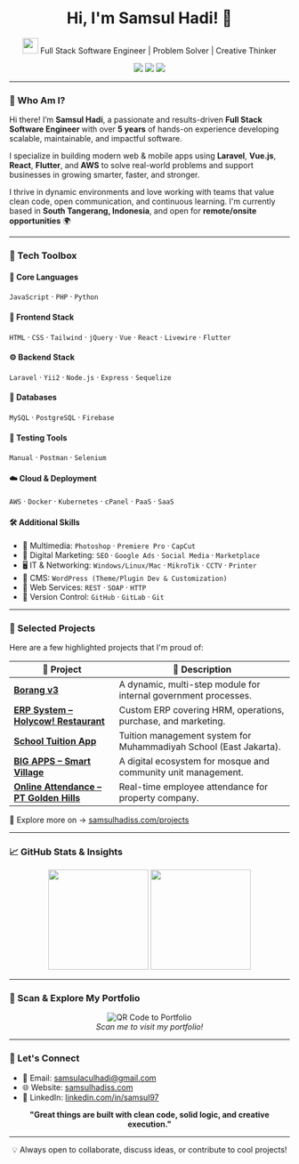 <h1 align="center">
  Hi, I'm Samsul Hadi! 👋
</h1>
<p align="center">
  <img src="https://media.giphy.com/media/hvRJCLFzcasrR4ia7z/giphy.gif" width="28">
  Full Stack Software Engineer | Problem Solver | Creative Thinker
</p>

<p align="center">
  <a href="mailto:samsulaculhadi@gmail.com"><img src="https://img.shields.io/badge/email-me-red?style=for-the-badge&logo=gmail&logoColor=white" /></a>
  <a href="https://www.linkedin.com/in/samsulhadi-ss"><img src="https://img.shields.io/badge/linkedin-profile-blue?style=for-the-badge&logo=linkedin&logoColor=white" /></a>
  <a href="https://samsulhadiss.com"><img src="https://img.shields.io/badge/portfolio-website-brightgreen?style=for-the-badge&logo=google-chrome&logoColor=white" /></a>
</p>

---

### 🌟 Who Am I?

Hi there! I’m **Samsul Hadi**, a passionate and results-driven **Full Stack Software Engineer** with over **5 years** of hands-on experience developing scalable, maintainable, and impactful software.

I specialize in building modern web & mobile apps using **Laravel**, **Vue.js**, **React**, **Flutter**, and **AWS** to solve real-world problems and support businesses in growing smarter, faster, and stronger.

I thrive in dynamic environments and love working with teams that value clean code, open communication, and continuous learning. I'm currently based in **South Tangerang, Indonesia**, and open for **remote/onsite opportunities** 🌍

---

### 🔧 Tech Toolbox

#### 🧠 Core Languages
`JavaScript` · `PHP` · `Python`

#### 🎨 Frontend Stack
`HTML` · `CSS` · `Tailwind` · `jQuery` · `Vue` · `React` · `Livewire` · `Flutter`

#### ⚙ Backend Stack
`Laravel` · `Yii2` · `Node.js` · `Express` · `Sequelize`

#### 💾 Databases
`MySQL` · `PostgreSQL` · `Firebase`

#### 🧪 Testing Tools
`Manual` · `Postman` · `Selenium`

#### ☁️ Cloud & Deployment
`AWS` · `Docker` · `Kubernetes` · `cPanel` · `PaaS` · `SaaS`

#### 🛠 Additional Skills
- 🎨 Multimedia: `Photoshop` · `Premiere Pro` · `CapCut`
- 📢 Digital Marketing: `SEO` · `Google Ads` · `Social Media` · `Marketplace`
- 🖥️ IT & Networking: `Windows/Linux/Mac` · `MikroTik` · `CCTV` · `Printer`
- 🧩 CMS: `WordPress (Theme/Plugin Dev & Customization)`
- 🔌 Web Services: `REST` · `SOAP` · `HTTP`
- 🔁 Version Control: `GitHub` · `GitLab` · `Git`

---

### 💼 Selected Projects

Here are a few highlighted projects that I'm proud of:

| 🔗 Project | 🚀 Description |
|--|--|
| **[Borang v3](https://samsulhadiss.com/projects)** | A dynamic, multi-step module for internal government processes. |
| **[ERP System – Holycow! Restaurant](https://samsulhadiss.com/projects)** | Custom ERP covering HRM, operations, purchase, and marketing. |
| **[School Tuition App](https://samsulhadiss.com/projects)** | Tuition management system for Muhammadiyah School (East Jakarta). |
| **[BIG APPS – Smart Village](https://samsulhadiss.com/projects)** | A digital ecosystem for mosque and community unit management. |
| **[Online Attendance – PT Golden Hills](https://samsulhadiss.com/projects)** | Real-time employee attendance for property company. |

📎 Explore more on → [samsulhadiss.com/projects](https://samsulhadiss.com/projects)

---

### 📈 GitHub Stats & Insights

<p align="center">
  <img src="https://github-readme-stats.vercel.app/api?username=samsul97&show_icons=true&theme=radical" height="180">
  <img src="https://github-readme-stats.vercel.app/api/top-langs/?username=samsul97&layout=compact&theme=radical" height="180">
</p>

---

### 🔗 Scan & Explore My Portfolio

<p align="center">
  <img src="https://api.qrserver.com/v1/create-qr-code/?data=https://samsulhadiss.com/projects&size=160x160" alt="QR Code to Portfolio" />
  <br/>
  <i>Scan me to visit my portfolio!</i>
</p>

---

### 🤝 Let's Connect

- 📩 Email: [samsulaculhadi@gmail.com](mailto:samsulaculhadi@gmail.com)
- 🌐 Website: [samsulhadiss.com](https://samsulhadiss.com)
- 💼 LinkedIn: [linkedin.com/in/samsul97](https://www.linkedin.com/in/samsulhadi-ss)

<p align="center">
  <b>"Great things are built with clean code, solid logic, and creative execution."</b>
</p>

---

<p align="center">
  💡 Always open to collaborate, discuss ideas, or contribute to cool projects!
</p>
